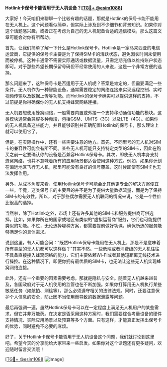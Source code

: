 **Hotlink卡保号卡能否用于无人机设备？[[TG💪+ @esim1088](https://t.me/s/esim1088)]**

大家好！今天咱们来聊聊一个比较有趣的话题，那就是Hotlink的保号卡能不能用在无人机上。这个问题看似简单，但实际上涉及到不少细节和背景知识。如果你对这个话题感兴趣，或者正在考虑为自己的无人机配备合适的通信模块，那么这篇文章可能会对你有所帮助。

首先，让我们简单了解一下什么是Hotlink保号卡。Hotlink是一家马来西亚的电信运营商，它提供的保号卡主要是为了保持SIM卡的活跃状态，避免因长时间未使用而被停机。这种卡通常不需要实际通话或数据流量，只需定期充值以维持账户状态即可。对于那些希望长期保留号码但不经常使用的人来说，这是一个非常方便的选择。

那么问题来了，这种保号卡是否适用于无人机呢？答案是肯定的，但需要满足一些条件。无人机作为一种智能设备，通常需要稳定的网络连接来实现远程控制、实时视频传输以及数据上传等功能。而Hotlink的保号卡确实可以提供这样的支持，不过前提是你得确保你的无人机支持蜂窝网络连接。

无人机要想使用蜂窝网络，一般需要内置或外接一个支持移动通信功能的模块。这类模块通常会兼容多种频段，包括GSM、UMTS（3G）以及LTE（4G）。如果你的无人机具备这些能力，并且能够识别并正确配置Hotlink的保号卡，那么理论上就可以使用它了。

但是，在实际操作中，还有一些需要注意的地方。首先，不同型号的无人机对SIM卡的兼容性可能会有所不同。某些无人机可能只支持特定类型的SIM卡，因此在购买之前一定要确认你的设备是否兼容Hotlink保号卡。其次，即使无人机本身支持蜂窝网络，也并不意味着所有的应用场景都适合使用这种方式。例如，如果你计划在偏远地区飞行无人机，那里可能没有良好的信号覆盖，这时候即使有SIM卡也无法发挥作用。

另外，从成本角度来看，使用Hotlink保号卡可能会比其他更专业的解决方案便宜一些。毕竟，这类保号卡的主要目的并不是为了提供大量数据流量，而是为了保持SIM卡的有效性。所以，对于那些偶尔需要无人机联网的情况来说，它是一个性价比很高的选择。

当然啦，除了Hotlink之外，市场上还有许多其他的SIM卡和服务提供商可供选择。比如，如果你所在的国家或地区有类似的“虚拟运营商”服务，它们也可能提供类似的功能。不过，无论选择哪种方案，都需要提前做好功课，确保所选的服务能够满足你的具体需求。

说到这里，有人可能会问：“既然Hotlink保号卡能用在无人机上，那是不是意味着所有类型的无人机都可以这样做？”其实不然。一些低端或者消费级的无人机往往不具备直接接入蜂窝网络的能力，它们主要依赖Wi-Fi或者其他短距离无线技术进行操控。在这种情况下，即便你拥有最优质的SIM卡，也无法让这些无人机实现蜂窝网络连接。

此外，还有一个重要的因素需要考虑，那就是隐私与安全。随着无人机越来越普及，各国政府对于无人机使用的监管也在不断加强。如果你打算用无人机执行某些敏感任务（如航拍、测绘等），那么必须遵守相关的法律法规。同时，还要注意保护个人信息的安全，防止因不当使用而导致的数据泄露等问题。

最后再强调一遍，虽然Hotlink保号卡可以在一定程度上满足无人机用户的某些需求，但它并非万能药。在决定是否采用这种方案时，我们需要综合考量设备的硬件支持情况、实际应用场景以及预算等多个方面。只有这样，才能真正发挥出保号卡的优势，同时避免不必要的麻烦。

好了，关于Hotlink卡保号卡能否用于无人机设备这个问题，我们就讨论到这里吧。希望今天的分享能给大家带来一些启发。如果你对这个话题还有更多疑问，欢迎随时留言交流哦！

[[TG💪+ @esim1088](https://t.me/s/esim1088) ![Image](https://i.postimg.cc/4NQfJmqS/Snipaste-2025-05-13-00-14-12.png)]